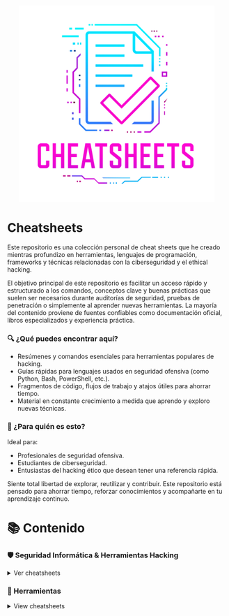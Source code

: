 <p align="center"><img width=450 alt="CheatSheets" src="./images/logo.png"></p>

# Cheatsheets

Este repositorio es una colección personal de cheat sheets que he creado mientras profundizo en herramientas, lenguajes de programación, frameworks y técnicas relacionadas con la ciberseguridad y el ethical hacking.

El objetivo principal de este repositorio es facilitar un acceso rápido y estructurado a los comandos, conceptos clave y buenas prácticas que suelen ser necesarios durante auditorías de seguridad, pruebas de penetración o simplemente al aprender nuevas herramientas. La mayoría del contenido proviene de fuentes confiables como documentación oficial, libros especializados y experiencia práctica.

### 🔍 ¿Qué puedes encontrar aquí?
+ Resúmenes y comandos esenciales para herramientas populares de hacking.
+ Guías rápidas para lenguajes usados en seguridad ofensiva (como Python, Bash, PowerShell, etc.).
+ Fragmentos de código, flujos de trabajo y atajos útiles para ahorrar tiempo.
+ Material en constante crecimiento a medida que aprendo y exploro nuevas técnicas.

### 🎯 ¿Para quién es esto?
Ideal para:
+ Profesionales de seguridad ofensiva.
+ Estudiantes de ciberseguridad.
+ Entusiastas del hacking ético que desean tener una referencia rápida.

Siente total libertad de explorar, reutilizar y contribuir. Este repositorio está pensado para ahorrar tiempo, reforzar conocimientos y acompañarte en tu aprendizaje continuo.

# 📚 Contenido

### 🛡️ Seguridad Informática & Herramientas Hacking

<details>
<summary>Ver cheatsheets</summary>

<details>
<summary>Recopilación de Información</summary>

- [Recon-ng](hacking/recon-ng)

#### Análisis de DNS

- [DNSEnum](hacking/dnsenum)
- [DNSRecon](hacking/dnsrecon)
- [Fierce](hacking/fierce)

#### Análisis de Ruteo

- [NetDiscover](hacking/netdiscover)

#### Análisis OSINT

- [Google Dorks](hacking/google)
- [Metagoofil](hacking/metagoofil)
- [OSRFramework](hacking/osrframework)
- [Shodan](hacking/shodan)
- [TheHarvester](hacking/theharvester)
- [URLCrazy](hacking/urlcrazy)

#### Análisis SNMP

- [OneSixtyOne](hacking/onesixtyone)
- [SNMPbulkwalk](hacking/snmpbulkwalk)
- [SNMPwalk](hacking/snmpwalk)

#### Análisis SMB

- [Enum4Linux](hacking/enum4linux)
- [Samrdump](hacking/samrdump)
- [ShareFinder](hacking/sharefinder)
- [SMBclient](hacking/smbclient)
- [SMBmap](hacking/smbmap)
- [SMBserver](hacking/smbserver)

#### Análisis SSL

- [SSLscan](hacking/sslscan)
- [SSLyze](hacking/sslyze)
- [TestSSL](hacking/testssl)

#### Capturar Tráfico de Red

- [P0f](hacking/p0f)
- [TCPdump](hacking/tcpdump)

#### Escáner de Redes

- [Masscan](hacking/masscan)
- [Naabu](hacking/naabu)
- [Nmap](hacking/nmap)
- [RustScan](hacking/rustscan)
- [Smap](hacking/smap)
- [Zmap](hacking/zmap)

#### Esteganografía

- [Steghide](hacking/steghide)

#### Herramientas para Metadatos

- [ExifLooter](hacking/exiflooter)
- [Exiftool](hacking/exiftool)

#### Identificación de Host en línea

- [ARPing](hacking/arping)
- [ARP-Scan](hacking/arp-scan)
- [Fping](hacking/fping)
- [Hping3](hacking/hping3)

#### Identificación de IDS/IPS

- [Wafw00f](hacking/wafw00f)

#### Balanceador de carga

- [lbd](hacking/lbd)

</details>

<details>
<summary>Análisis de Aplicaciones Web</summary>

#### Escáner de Vulnerabilidades Web

- [Afrog](hacking/afrog)
- [Bolt](hacking/bolt)
- [Nikto](hacking/nikto)
- [Nuclei](hacking/nuclei)
- [Parth](hacking/parth)
- [Skipfish](hacking/skipfish)
- [Wapiti](hacking/wapiti)

#### Identificación de CMS & Tecnologías

- [cf-check](hacking/cf-check)
- [CMSeeK](hacking/cmseek)
- [CMSmap](hacking/cmsmap)
- [DroopeScan](hacking/droopescan)
- [JoomScan](hacking/joomscan)
- [Webanalyze](hacking/webanalyze)
- [WebTech](hacking/webtech)
- [Whatweb](hacking/whatweb)
- [WPScan](hacking/wpscan)

#### Identificación de Dominios y Subdominios Web

- [Assetfinder](hacking/assetfinder)
- [DNSMap](hacking/dnsmap)
- [Knockpy](hacking/knockpy)
- [Subfinder](hacking/subfinder)
- [Sublist3r](hacking/sublist3r)

#### Identificación de Sitios Web

- [httpx](hacking/httpx)

#### Directory Brute Force/Fuzzing

- [Dirb](hacking/dirb)
- [Dirsearch](hacking/dirsearch)
- [FeroxBuster](hacking/feroxbuster)
- [ffuf](hacking/ffuf)
- [Gobuster](hacking/gobuster)
- [Uniscan](hacking/uniscan)
- [URLBuster](hacking/urlbuster)
- [Wfuzz](hacking/wfuzz)

#### Indexadores Web

- [Dirhunt](hacking/dirhunt)
- [GoSpider](hacking/gospider)
- [Hakrawler](hacking/hakrawler)
- [Katana](hacking/katana)
- [Meg](hacking/meg)
- [Parsero](hacking/parsero)
- [Waybackurls](hacking/waybackurls)

#### Identificación de parámetros

- [Arjun](hacking/arjun)
- [Paramspider](hacking/paramspider)

#### Identificación de encabezados de seguridad HTTP

- [Hauditor](hacking/hauditor)
- [Humble](hacking/humble)
- [shCheck](hacking/shcheck)

#### Proxies de Aplicaciones Web

- [BurpSuite](hacking/burpsuite)

#### Clonador de sitios web

- [httrack](hacking/httrack)

#### WebDAV

- [cadaver](hacking/cadaver)
- [davtest](hacking/davtest)
- [wsgidav](hacking/wsgidav)

#### WebServers

- [goshs](hacking/goshs)
- [raven](hacking/raven)
- [SimpleHTTPServer](hacking/simplehttpserver)
- [updog](hacking/updog)
- [wwwtree](hacking/wwwtree)

</details>

<details>
<summary>Herramientas de Explotación</summary>

#### Cross-site Scripting (XSS)

- [DalFox](hacking/dalfox)
- [XSStrike](hacking/xsstrike)

#### SQL Injection

- [Ghauri](hacking/ghauri)
- [MSSQLClient](hacking/mssqlclient)
- [SQLMap](hacking/sqlmap)
- [SQLMC](hacking/sqlmc)

#### Command Injection

- [Commix](hacking/commix)

#### File Include

- [DotDotPwn](hacking/dotdotpwn)

#### File Upload vulnerability

#### XML External Entity Attack (XXE)

- [XXEInjector](hacking/xxeinjector)

#### Cross-site Request Forgery (CSRF)

#### Open Redirect

- [Oralyzer](hacking/oralyzer)

#### Cross Origin Resource Sharing Misconfiguration (CORS)

- [CorsMe](hacking/corsme)
- [Corsy](hacking/corsy)

#### Server-Side Request Forgery (SSRF)

- [SSRFmap](hacking/ssrfmap)

#### Server-Side Template Injection (SSTI)

- [SSTImap](hacking/sstimap)
- [Tplmap](hacking/tplmap)

#### Exploit Framework

- [Govenom](hacking/govenom)
- [Metasploit-Framework](hacking/metasploit)
- [Meterpreter](hacking/meterpreter)
- [Msfvenom](hacking/msfvenom)
- [Searchsploit](hacking/searchsploit)

</details>

<details>
<summary>Ataques de Contraseñas</summary>

#### Ataques con Conexión

- [Crowbar](hacking/crowbar)
- [Hydra](hacking/hydra)
- [Patator](hacking/patator)

#### Ataques sin Conexión

- [FcrackZIP](hacking/fcrackzip)
- [Hash-Buster](hacking/hash-buster)
- [Hashcat](hacking/hashcat)
- [John](hacking/john)
- [NCrack](hacking/ncrack)
- [PassDetective](hacking/passdetective)
- [PDFCrack](hacking/pdfcrack)
- [Sucrack](hacking/sucrack)

#### Generadores de Contraseñas y Diccionarios

- [CeWL](hacking/cewl)
- [Crunch](hacking/crunch)
- [CuPP](hacking/cupp)
- [pwgen](hacking/pwgen)
- [RSMangler](hacking/rsmangler)
- [Username-Anarchy](hacking/username-anarchy)

#### Hashes Cifrar/Decifrar

- [HashID](hacking/hashid)
- [Name-That-Hash](hacking/name-that-hash)

</details>

<details>
<summary>Manteniendo el Acceso</summary>

#### Reverse Shell

- [Reverse-Shell](hacking/reverse-shell)

#### Listener

- [Dbd](hacking/dbd)
- [Netcat](hacking/netcat)
- [Powercat](hacking/powercat)
- [Pwncat](hacking/pwncat)
- [Pwncat-cs](hacking/pwncat-cs)
- [rlwrap](hacking/rlwrap)
- [Rustcat](hacking/rustcat)
- [Sbd](hacking/sbd)

</details>

<details>
<summary>Ataques Wireless</summary>

- [Airbase-nd](hacking/airbase-ng)
- [Aircrack-ng](hacking/aircrack-ng)
- [Airdecap-ng](hacking/airdecap-ng)
- [Aireplay-ng](hacking/aireplay-ng)
- [Airmon-ng](hacking/airmon-ng)
- [Airodump-ng](hacking/airodump-ng)
- [Airolib-ng](hacking/airolib-ng)
- [Besside-ng](hacking/besside-ng)
- [Cowpatty](hacking/cowpatty)
- [Mdk4](hacking/mdk4)
- [PacketForge-ng](hacking/packetforge-ng)
- [Pyrit](hacking/pyrit)
- [Reaver](hacking/reaver)
- [Wash](hacking/wash)

</details>

<details>
<summary>Sniffing, Spoofing & MiTM</summary>

- [ARPSpoof](hacking/arpspoof)
- [Macchanger](hacking/macchanger)
- [Macof](hacking/macof)
- [Responder](hacking/responder)

</details>

<details>
<summary>Post Explotación</summary>

#### Tunnel & Pivoting

- [Chisel](hacking/chisel)
- [Ligolo-ng](hacking/ligolo-ng)
- [Plink](hacking/plink)
- [Socat](hacking/socat)
- [SSHuttle](hacking/sshuttle)

#### Puertas Traseras para Web

- [Weevely](hacking/weevely)

</details>

<details>
<summary>Windows</summary>

- [Auditpol](hacking/auditpol)
- [Certutil](hacking/certutil)
- [Cipher](hacking/cipher)
- [Exe2Hex](hacking/exe2hex)
- [Wevtutil](hacking/wevtutil)

</details>

<details>
<summary>Active Directory</summary>

- [ad-ldap-enum](hacking/ad-ldap-enum)
- [Certipy](hacking/certipy)
- [CrackMapExec](hacking/crackmapexec)
- [DomainPasswordSpray](hacking/domainpasswordspray)
- [Evil-WinRM](hacking/evil-winrm)
- [GoSecretsDump](hacking/gosecretsdump)
- [Impacket-GetADUsers](hacking/getadusers)
- [Impacket-GetNPUsers](hacking/getnpusers)
- [Impacket-GetUserSPNs](hacking/getuserspns)
- [Impacket-LookupSID](hacking/lookupsid)
- [Impacket-ntlmrelayx](hacking/ntlmrelayx)
- [Impacket-SecretsDump](hacking/secretsdump)
- [Inveigh](hacking/inveigh)
- [Kerbrute](hacking/kerbrute)
- [LDAPDomainDump](hacking/ldapdomaindump)
- [LDAPHunter](hacking/ldaphunter)
- [LDAPSearch](hacking/ldapsearch)
- [Ldeep](hacking/ldeep)
- [Mimikatz](hacking/mimikatz)
- [NetExec](hacking/netexec)
- [PTH-WinExe](hacking/pth-winexe)
- [Pypykatz](hacking/pypykatz)
- [RIDEnum](hacking/ridenum)
- [RPCClient](hacking/rpcclient)
- [Rubeus](hacking/rubeus)
- [WindapSearch](hacking/windapsearch)

</details>

<details>
<summary>Mobile App</summary>

#### Mobile - Android

- [Android-Backup-Extractor](hacking/movil/abe)
- [ADB](hacking/movil/adb)
- [APKHunt](hacking/movil/apkhunt)
- [APKiD](hacking/movil/apkid)
- [APKsigner](hacking/movil/apksigner)
- [APKTool](hacking/movil/apktool)
- [APKUrlGrep](hacking/movil/apkurlgrep)
- [Dex2Jar](hacking/movil/dex2jar)
- [Frida](hacking/movil/frida)
- [Objection](hacking/movil/objection)
- [PIDCat](hacking/movil/pidcat)
- [Smali/BakSmali](hacking/movil/smali-baksmali)

#### Mobile - iOS

- [idb](hacking/movil/idb)
- [ipatool](hacking/movil/ipatool)
- [otool](hacking/movil/otool)

</details>

<details>
<summary>Cloud</summary>

#### AWS

- [AWS CLI](hacking/aws-cli)
- [S3scanner](hacking/s3scanner)

</details>

</details>

### 🔧 Herramientas

<details>
<summary>View cheatsheets</summary>

#### Desarrollo

- [Git](tools/git)
- [HTTP-Codes](tools/http-codes)
- [Tmux](tools/tmux)
- [Vim](tools/vim)

#### Infraestructura

- [Cisco IOS](tools/cisco)
- [Puertos Comunes](tools/puertos-comunes)

#### Linux

- [cURL](tools/curl)
- [File](tools/file)
- [Grep](tools/grep)
- [Linux CLI](tools/linux-cli)
- [Nbtscan](hacking/nbtscan)
- [PDFtk](tools/pdftk)
- [ps](hacking/ps)
- [SCP](hacking/scp)
- [SSH](tools/ssh)
- [Strings](hacking/strings)
- [wget](tools/wget)

</details>